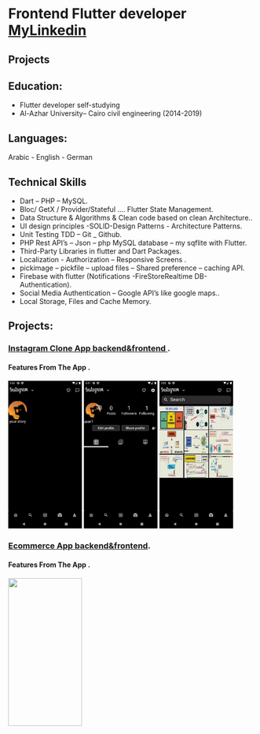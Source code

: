 # Frontend Flutter developer  [   MyLinkedin](https://www.linkedin.com/in/ahmed-mohamed-ali-6aa3492b5/)
## Projects
## Education:
- Flutter developer self-studying 
- Al-Azhar University– Cairo civil engineering (2014-2019)
  
## Languages:
 Arabic - English -  German		

## Technical Skills
-	Dart – PHP – MySQL.
-	Bloc/ GetX / Provider/Stateful …. Flutter State Management.
-	Data Structure & Algorithms & Clean code based on clean Architecture..
-	UI design principles -SOLID-Design Patterns - Architecture Patterns.
-	Unit Testing TDD – Git _ Github.
-	PHP Rest API’s – Json – php MySQL database – my sqflite with Flutter.
-	Third-Party Libraries in flutter and Dart Packages.
-	Localization - Authorization – Responsive Screens .
-	pickimage – pickfile – upload files – Shared preference – caching API.
-	Firebase with flutter (Notifications -FireStoreRealtime DB-Authentication).
-	Social Media Authentication – Google API’s like google maps..
-	Local Storage, Files and Cache Memory.       		

## Projects:
###  [Instagram Clone App backend&frontend ](https://github.com/ahmiidmoali/instagram_clone).

#### Features From The App .

<img src="assets/image/insta1.gif" width="150" height="300">
<img src="assets/image/insta2.gif" width="150" height="300">
<img src="assets/image/insta3.gif" width="150" height="300">


###  [Ecommerce App backend&frontend](https://github.com/ahmiidmoali/Ecommerce-App-).

#### Features From The App .

<img src="assets/image/dbannel2.gif" width="150" height="300">



